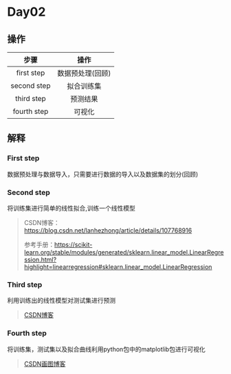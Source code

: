 # Day02



## 操作



|    步骤     |       操作       |
| :---------: | :--------------: |
| first step  | 数据预处理(回顾) |
| second step |    拟合训练集    |
| third step  |     预测结果     |
| fourth step |      可视化      |



## 解释



### First step

数据预处理与数据导入，只需要进行数据的导入以及数据集的划分(回顾)



### Second step

将训练集进行简单的线性拟合,训练一个线性模型



> CSDN博客：https://blog.csdn.net/lanhezhong/article/details/107768916
>
> 参考手册：https://scikit-learn.org/stable/modules/generated/sklearn.linear_model.LinearRegression.html?highlight=linearregression#sklearn.linear_model.LinearRegression



### Third step

利用训练出的线性模型对测试集进行预测



> [CSDN博客](https://blog.csdn.net/weixin_45875105/article/details/107820838?ops_request_misc=&request_id=&biz_id=102&utm_term=sklearn%E9%AA%8C%E8%AF%81%E7%BA%BF%E6%80%A7%E6%A8%A1%E5%9E%8B%E5%A5%BD%E5%9D%8F&utm_medium=distribute.pc_search_result.none-task-blog-2~all~sobaiduweb~default-1-107820838.142^v5^pc_search_result_control_group,143^v6^register&spm=1018.2226.3001.4187)

### Fourth step

将训练集，测试集以及拟合曲线利用python包中的matplotlib包进行可视化

> [CSDN画图博客](https://yongqiang.blog.csdn.net/article/details/78608108?spm=1001.2101.3001.6661.1&utm_medium=distribute.pc_relevant_t0.none-task-blog-2%7Edefault%7ECTRLIST%7ERate-1.pc_relevant_antiscanv2&depth_1-utm_source=distribute.pc_relevant_t0.none-task-blog-2%7Edefault%7ECTRLIST%7ERate-1.pc_relevant_antiscanv2&utm_relevant_index=1)